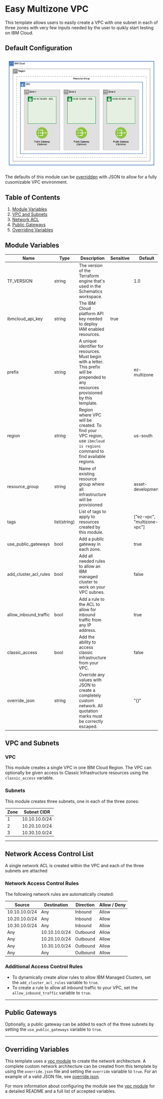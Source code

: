 # Easy Multizone VPC

This template allows users to easily create a VPC with one subnet in each of three zones with very few inputs needed by the user to quikly start testing on IBM Cloud. 

## Default Configuration

![ez vpc](./.docs/vpc.png)

The defaults of this module can be [overridden](#overriding-variables) with JSON to allow for a fully cusomizable VPC environment.

## Table of Contents

1. [Module Variables](#module-variables)
1. [VPC and Subnets](#vpc-and-subnets)
2. [Network ACL](#nettwork-access-control-list)
3. [Public Gateways](#public-gateways)
4. [Overriding Variables](#overriding-variables)

## Module Variables

Name                    | Type         | Description                                                                                                                               | Sensitive | Default
----------------------- | ------------ | ----------------------------------------------------------------------------------------------------------------------------------------- | --------- | ---------------------------
TF_VERSION              | string       | The version of the Terraform engine that's used in the Schematics workspace.                                                              |           | 1.0
ibmcloud_api_key        | string       | The IBM Cloud platform API key needed to deploy IAM enabled resources.                                                                    | true      | 
prefix                  | string       | A unique identifier for resources. Must begin with a letter. This prefix will be prepended to any resources provisioned by this template. |           | ez-multizone
region                  | string       | Region where VPC will be created. To find your VPC region, use `ibmcloud is regions` command to find available regions.                   |           | us-south
resource_group          | string       | Name of existing resource group where all infrastructure will be provisioned                                                              |           | asset-development
tags                    | list(string) | List of tags to apply to resources created by this module.                                                                                |           | ["ez-vpc", "multizone-vpc"]
use_public_gateways     | bool         | Add a public gateway in each zone.                                                                                                        |           | true
add_cluster_acl_rules   | bool         | Add all needed rules to allow an IBM managed cluster to work on your VPC subnes.                                                          |           | false
allow_inbound_traffic   | bool         | Add a rule to the ACL to allow for inbound traffic from any IP address.                                                                   |           | true
classic_access          | bool         | Add the ability to access classic infrastructure from your VPC.                                                                           |           | false
override_json           | string       | Override any values with JSON to create a completely custom network. All quotation marks must be correctly escaped.                       |           | "{}"

## VPC and Subnets

### VPC

This module creates a single VPC in one IBM Cloud Region. The VPC can optionally be given access to Classic Infrastructure resources using the `classic_access` variable.

### Subnets

This module creates three subnets, one in each of the three zones:

Zone | Subnet CIDR
-----|-------------
1    | 10.10.10.0/24
2    | 10.20.10.0/24
3    | 10.30.10.0/24

---

## Network Access Control List

A single network ACL is created within the VPC and each of the three subnets are attached

### Network Access Control Rules

The following network rules are automatically created:

Source        | Destination   | Direction  | Allow / Deny
--------------|---------------|------------|--------------
10.10.10.0/24 | Any           | Inbound    | Allow
10.20.10.0/24 | Any           | Inbound    | Allow
10.30.10.0/24 | Any           | Inbound    | Allow
Any           | 10.10.10.0/24 | Outbound   | Allow
Any           | 10.20.10.0/24 | Outbound   | Allow
Any           | 10.30.10.0/24 | Outbound   | Allow
Any           | Any           | Outbound   | Allow

### Additional Access Control Rules

- To dynamically create allow rules to allow IBM Managed Clusters, set the `add_cluster_acl_rules` variable to `true`.
- To create a rule to allow all inbound traffic to your VPC, set the `allow_inbound_traffic` variable to `true`.

---

## Public Gateways

Optionally, a public gateway can be added to each of the three subnets by setting the `use_public_gateways` variable to `true`.

---

## Overriding Variables

This template uses a [vpc module](./ez_vpc/vpc) to create the network architecture. A complete custom network architecture can be created from this template by using the `override.json` file and setting the `override` variable to `true`. For an example of a valid JSON file, see [override.json](./override.json). 

For more information about configuring the module see the [vpc module](./ez_vpc/vpc) for a detailed README and a full list of accepted variables.